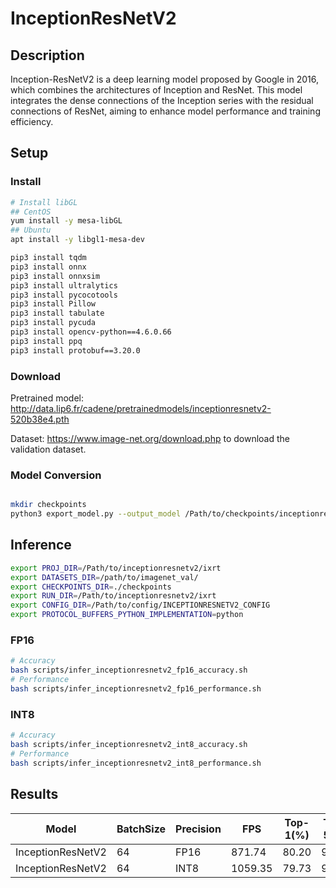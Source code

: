 # InceptionResNetV2

## Description

Inception-ResNetV2 is a deep learning model proposed by Google in 2016, which combines the architectures of Inception and ResNet. This model integrates the dense connections of the Inception series with the residual connections of ResNet, aiming to enhance model performance and training efficiency.

## Setup

### Install

```bash
# Install libGL
## CentOS
yum install -y mesa-libGL
## Ubuntu
apt install -y libgl1-mesa-dev

pip3 install tqdm
pip3 install onnx
pip3 install onnxsim
pip3 install ultralytics
pip3 install pycocotools
pip3 install Pillow
pip3 install tabulate
pip3 install pycuda
pip3 install opencv-python==4.6.0.66
pip3 install ppq
pip3 install protobuf==3.20.0
```

### Download

Pretrained model: <http://data.lip6.fr/cadene/pretrainedmodels/inceptionresnetv2-520b38e4.pth>

Dataset: <https://www.image-net.org/download.php> to download the validation dataset.

### Model Conversion
```bash

mkdir checkpoints
python3 export_model.py --output_model /Path/to/checkpoints/inceptionresnetv2.onnx
```

## Inference
```bash
export PROJ_DIR=/Path/to/inceptionresnetv2/ixrt
export DATASETS_DIR=/path/to/imagenet_val/
export CHECKPOINTS_DIR=./checkpoints
export RUN_DIR=/Path/to/inceptionresnetv2/ixrt
export CONFIG_DIR=/Path/to/config/INCEPTIONRESNETV2_CONFIG
export PROTOCOL_BUFFERS_PYTHON_IMPLEMENTATION=python
```
### FP16

```bash
# Accuracy
bash scripts/infer_inceptionresnetv2_fp16_accuracy.sh
# Performance
bash scripts/infer_inceptionresnetv2_fp16_performance.sh
```

### INT8
```bash
# Accuracy
bash scripts/infer_inceptionresnetv2_int8_accuracy.sh
# Performance
bash scripts/infer_inceptionresnetv2_int8_performance.sh
```

## Results

Model             |BatchSize  |Precision |FPS      | Top-1(%) | Top-5(%)    |
------------------|-----------|----------|---------|----------|-------------|
InceptionResNetV2 |    64     |   FP16   | 871.74  |  80.20   |  95.18      |
InceptionResNetV2 |    64     |   INT8   | 1059.35 |  79.73   |  95.04      |